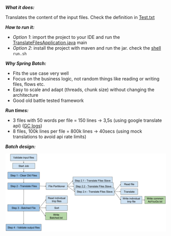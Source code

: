 ***What it does:***

Translates the content of the input files. Check the definition in [Test.txt](Test.txt)

***How to run it:***

- _Option 1_: import the project to your IDE and run the [TranslateFilesApplication.java](src/main/java/com/zenval/translatefiles/TranslateFilesApplication.java) main
- _Option 2_: install the project with maven and run the jar. check the [shell](run.sh) `run.sh`

***Why Spring Batch:***

- Fits the use case very well
- Focus on the business logic, not random things like reading or writing files, flows etc.
- Easy to scale and adapt (threads, chunk size) without changing the architecture
- Good old battle tested framework

***Run times:***

- 3 files with 50 words per file = 150 lines -> 3,5s (using google translate api) ([GC logs](http://gceasy.io/my-gc-report.jsp?p=c2hhcmVkLzIwMTcvMDYvOC8tLWdjLmxvZy0tNy0xMS0zOQ==))
- 8 files, 100k lines per file = 800k lines -> 40secs (using mock translations to avoid api rate limits)

***Batch design:***

![Batch](/translate-files-test.png)
